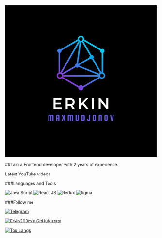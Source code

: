 [![Header](https://github.com/Erkin303m/erkin303m/blob/main/assets/user.png)](https://github.com/Erkin303m/erkin303m/blob/main/assets/user.png)

##I am a Frontend developer with 2 years of experience.

Latest YouTube videos

###Languages and Tools

![Java Script](https://img.shields.io/badge/JavaScript-090909?style=for-the-badge&logo=javascript&logoColor=ffa500)
![React JS](https://img.shields.io/badge/React-090909?style=for-the-badge&logo=react&logoColor=47C5FB)
![Redux](https://img.shields.io/badge/Redux-090909?style=for-the-badge&logo=redux&logoColor=47C5FB)
![figma](https://img.shields.io/badge/figma-090909?style=for-the-badge&logo=figma&logoColor=f06292)



###Follow me

[![Telegram](https://img.shields.io/badge/telegram-090909?style=for-the-badge&logo=telegram&logoColor=f06292)](https://t.me/MySitesAndPortfolio)


[![Erkin303m's GitHub stats](https://github-readme-stats.vercel.app/api?username=erkin303m&show_icons=true&theme=radical)](https://github.com/Erkin303m/erkin303m)


[![Top Langs](https://github-readme-stats.vercel.app/api/top-langs/?username=anuraghazra&langs_count=8)](https://github.com/anuraghazra/github-readme-stats)